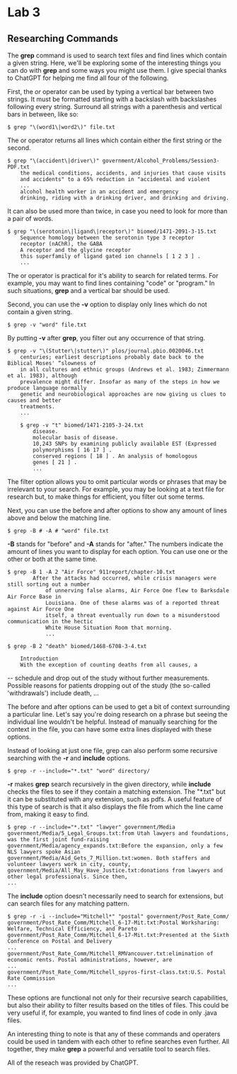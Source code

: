 # Lab 3
## Researching Commands

The **grep** command is used to search text files and find lines which contain a given string. Here, we'll be exploring some of the interesting things you can do with **grep** and some ways you might use them. I give special thanks to ChatGPT for helping me find all four of the following.

First, the *or* operator can be used by typing a vertical bar between two strings. It must be formatted starting with a backslash with backslashes following every string. Surround all strings with a parenthesis and vertical bars in between, like so:
    
    $ grep "\(word1\|word2\)" file.txt
    
The or operator returns all lines which contain either the first string or the second.

    $ grep "\(accident\|driver\)" government/Alcohol_Problems/Session3-PDF.txt
        the medical conditions, accidents, and injuries that cause visits
        and accidents" to a 65% reduction in "accidental and violent
        ...
        alcohol health worker in an accident and emergency
        drinking, riding with a drinking driver, and drinking and driving.
    
It can also be used more than twice, in case you need to look for more than a pair of words.

    $ grep "\(serotonin\|ligand\|receptor\)" biomed/1471-2091-3-15.txt
        Sequence homology between the serotonin type 3 receptor
        receptor (nAChR), the GABA
        A receptor and the glycine receptor
        this superfamily of ligand gated ion channels [ 1 2 3 ] .
        ...
            
The or operator is practical for it's ability to search for related terms. For example, you may want to find lines containing "code" or "program." In such situations, **grep** and a vertical bar should be used.

Second, you can use the **-v** option to display only lines which do not contain a given string. 

    $ grep -v "word" file.txt
    
By putting **-v** after **grep**, you filter out any occurrence of that string.

    $ grep -v "\(Stutter\|stutter\)" plos/journal.pbio.0020046.txt
        centuries; earliest descriptions probably date back to the Biblical Moses' “slowness of
        in all cultures and ethnic groups (Andrews et al. 1983; Zimmermann et al. 1983), although
        prevalence might differ. Insofar as many of the steps in how we produce language normally
        genetic and neurobiological approaches are now giving us clues to causes and better
        treatments.
        ...
        
<!-- -->
        
        $ grep -v "t" biomed/1471-2105-3-24.txt
            disease.
            molecular basis of disease.
            10,243 SNPs by examining publicly available EST (Expressed
            polymorphisms [ 16 17 ] .
            conserved regions [ 18 ] . An analysis of homologous
            genes [ 21 ] .
            ...
            
The filter option allows you to omit particular words or phrases that may be irrelevant to your search. For example, you may be looking at a text file for research but, to make things for efficient, you filter out some terms.

Next, you can use the before and after options to show any amount of lines above and below the matching line.

    $ grep -B # -A # "word" file.txt
    
**-B** stands for "before" and **-A** stands for "after." The numbers indicate the amount of lines you want to display for each option. You can use one or the other or both at the same time.

    $ grep -B 1 -A 2 "Air Force" 911report/chapter-10.txt
            After the attacks had occurred, while crisis managers were still sorting out a number
                of unnerving false alarms, Air Force One flew to Barksdale Air Force Base in
                Louisiana. One of these alarms was of a reported threat against Air Force One
                itself, a threat eventually run down to a misunderstood communication in the hectic
                White House Situation Room that morning.
                ...
                
<!-- -->

    $ grep -B 2 "death" biomed/1468-6708-3-4.txt
      
        Introduction
        With the exception of counting deaths from all causes, a
--
        schedule and drop out of the study without further
        measurements. Possible reasons for patients dropping out of
        the study (the so-called 'withdrawals') include death,
        ...
        
The before and after options can be used to get a bit of context surrounding a particular line. Let's say you're doing research on a phrase but seeing the individual line wouldn't be helpful. Instead of manually searching for the context in the file, you can have some extra lines displayed with these options.

Instead of looking at just one file, grep can also perform some recursive searching with the **-r** and **include** options.

    $ grep -r --include="*.txt" "word" directory/
    
**-r** makes **grep** search recursively in the given directory, while **include** checks the files to see if they contain a matching extension. The "*\.txt" but it can be substituted with any extension, such as pdfs. A useful feature of this type of search is that it also displays the file from which the line came from, making it easy to find.

    $ grep -r --include="*.txt" "lawyer" government/Media
    government/Media/5_Legal_Groups.txt:from Utah lawyers and foundations, was the first joint fund-raising
    government/Media/agency_expands.txt:Before the expansion, only a few NLS lawyers spoke Asian
    government/Media/Aid_Gets_7_Million.txt:women. Both staffers and volunteer lawyers work in city, county,
    government/Media/All_May_Have_Justice.txt:donations from lawyers and other legal professionals. Since then,
    ...
    
The **include** option doesn't necessarily need to search for extensions, but can search files for any matching pattern.

    $ grep -r -i --include="Mitchell*" "postal" government/Post_Rate_Comm/
    government/Post_Rate_Comm/Mitchell_6-17-Mit.txt:Postal Worksharing: Welfare, Technical Efficiency, and Pareto
    government/Post_Rate_Comm/Mitchell_6-17-Mit.txt:Presented at the Sixth Conference on Postal and Delivery
    ...
    government/Post_Rate_Comm/Mitchell_RMVancouver.txt:elimination of economic rents. Postal administrations, however, are
    ...
    government/Post_Rate_Comm/Mitchell_spyros-first-class.txt:U.S. Postal Rate Commission
    ...
    
    
These options are functional not only for their recursive search capabilities, but also their ability to filter results based on the titles of files. This could be very useful if, for example, you wanted to find lines of code in only .java files.

An interesting thing to note is that any of these commands and operaters could be used in tandem with each other to refine searches even further. All together, they make **grep** a powerful and versatile tool to search files.

All of the reseach was provided by ChatGPT.
